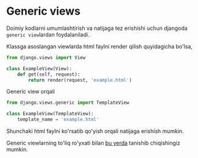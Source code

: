 # Generic views

Doimiy kodlarni umumlashtirish va natijaga tez erishishi uchun djangoda `generic view`lardan foydalaniladi.

Klassga asoslangan viewlarda html faylni render qilish quyidagicha bo'lsa,

```python
from django.views import View

class ExampleView(View):
    def get(self, request):
        return render(request, 'example.html')
```

Generic view orqali

```python
from django.views.generic import TemplateView

class ExampleView(TemplateView):
    template_name = 'example.html'
```

Shunchaki html faylni ko'rsatib qo'yish orqali natijaga erishish mumkin.

Generic viewlarning to'liq ro'yxati bilan [bu yerda](../../api-reference/view-generics/index.md) tanishib chiqishingiz
mumkin.
